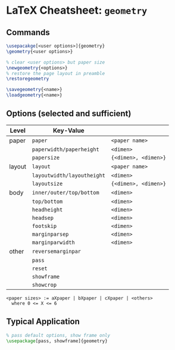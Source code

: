 # LaTeX Cheatsheet: `geometry`

## Commands

```latex
\usepacakge[<user options>]{geometry}
\geometry{<user options>}

% clear <user options> but paper size
\newgeometry{<options>}
% restore the page layout in preamble
\restoregeometry

\savegeometry{<name>}
\loadgeometry{<name>}
```

## Options (selected and sufficient)

| Level  | Key-Value                  |                      |
| ------ | -------------------------- | -------------------- |
| paper  | `paper `                   | `<paper name>`       |
|        | `paperwidth/paperheight `  | `<dimen>`            |
|        | `papersize`                | `{<dimen>, <dimen>}` |
| layout | `layout`                   | `<paper name>`       |
|        | `layoutwidth/layoutheight` | `<dimen>`            |
|        | `layoutsize`               | `{<dimen>, <dimen>}` |
| body   | `inner/outer/top/bottom`   | `<dimen>`            |
|        | `top/bottom`               | `<dimen>`            |
|        | `headheight`               | `<dimen>`            |
|        | `headsep`                  | `<dimen>`            |
|        | `footskip`                 | `<dimen>`            |
|        | `marginparsep`             | `<dimen>`            |
|        | `marginparwidth`           | `<dimen>`            |
| other  | `reversemarginpar`         |                      |
|        | `pass`                     |                      |
|        | `reset`                    |                      |
|        | `showframe`                |                      |
|        | `showcrop`                 |                      |

```
<paper sizes> := aXpaper | bXpaper | cXpaper | <others>
  where 0 <= X <= 6
```

## Typical Application

```latex
% pass default options, show frame only
\usepackage[pass, showframe]{geometry}
```
